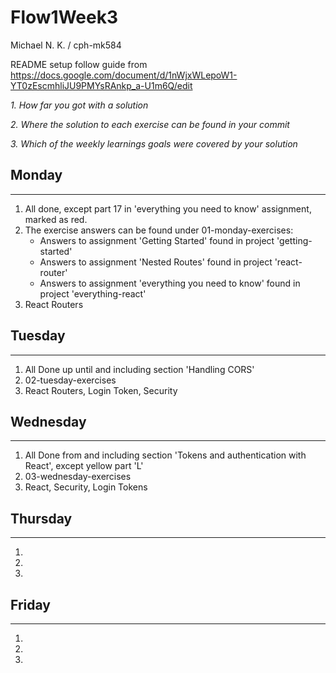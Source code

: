 # Flow1Week3
Michael N. K. / cph-mk584

README setup follow guide from https://docs.google.com/document/d/1nWjxWLepoW1-YT0zEscmhliJU9PMYsRAnkp_a-U1m6Q/edit

*1. How far you got with a solution*

*2. Where the solution to each exercise can be found in your commit*

*3. Which of the weekly learnings goals were covered by your solution*

## Monday
-----
1. All done, except part 17 in 'everything you need to know' assignment, marked as red.
2. The exercise answers can be found under 01-monday-exercises:
    * Answers to assignment 'Getting Started' found in project 'getting-started'
    * Answers to assignment 'Nested Routes' found in project 'react-router'
    * Answers to assignment 'everything you need to know' found in project 'everything-react'
3. React Routers

## Tuesday
-----
1. All Done up until and including section 'Handling CORS'
2. 02-tuesday-exercises
3. React Routers, Login Token, Security

## Wednesday
-----
1. All Done from and including section 'Tokens and authentication with React', except yellow part 'L'
2. 03-wednesday-exercises
3. React, Security, Login Tokens

## Thursday
-----
1. 
2. 
3. 

## Friday
-----
1. 
2. 
3. 
